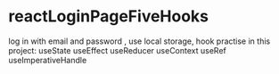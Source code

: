 # reactLoginPageFiveHooks

log in with email and password , use local storage, 
hook practise in this project: useState useEffect useReducer useContext useRef useImperativeHandle
